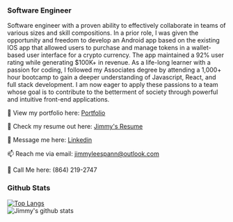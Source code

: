 ### Software Engineer

Software engineer with a proven ability to effectively collaborate in teams of various sizes and skill compositions. In a prior role, I was given the opportunity and freedom to develop an Android app based on the existing IOS app that allowed users to purchase and manage tokens in a wallet-based user interface for a crypto currency. The app maintained a 92% user rating while generating $100K+ in revenue. As a life-long learner with a passion for coding, I followed my Associates degree by attending a 1,000+ hour bootcamp to gain a deeper understanding of Javascript, React, and full stack development. I am now eager to apply these passions to a team whose goal is to contribute to the betterment of society through powerful and intuitive front-end applications.

👀 View my portfolio here: [Portfolio](https://www.jimmyleespann.com)

📝 Check my resume out here: [Jimmy's Resume](https://drive.google.com/file/d/1s38JvZhjpApwZvy_lC2sRpZJB7tjWcSy/view?usp=sharing)

💬 Message me here: [Linkedin](https://www.linkedin.com/in/jimmy-spann/)

📫 Reach me via email: [jimmyleespann@outlook.com](mailto:jimmyleespann@outlook.com)

📲 Call Me here: (864) 219-2747


### Github Stats


[![Top Langs](https://github-readme-stats.vercel.app/api/top-langs/?username=JimmySpann&layout=compact)](https://github.com/JimmySpann/github-readme-stats)
<br/>
![Jimmy's github stats](https://github-readme-stats.vercel.app/api?username=JimmySpann&show_icons=true&theme=dark)
